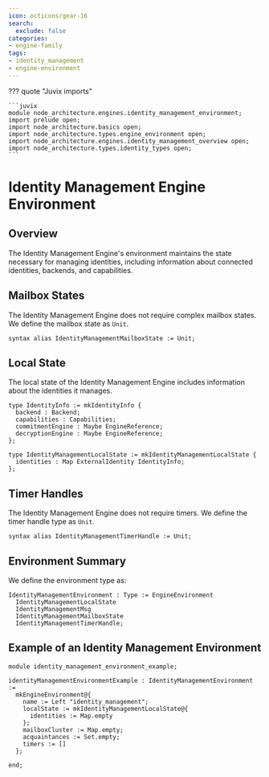 ```yaml
---
icon: octicons/gear-16
search:
  exclude: false
categories:
- engine-family
tags:
- identity_management
- engine-environment
---
```


??? quote "Juvix imports"

    ```juvix
    module node_architecture.engines.identity_management_environment;
    import prelude open;
    import node_architecture.basics open;
    import node_architecture.types.engine_environment open;
    import node_architecture.engines.identity_management_overview open;
    import node_architecture.types.identity_types open;
    ```
    
# Identity Management Engine Environment

## Overview

The Identity Management Engine's environment maintains the state necessary for managing identities, including information about connected identities, backends, and capabilities.

## Mailbox States

The Identity Management Engine does not require complex mailbox states. We define the mailbox state as `Unit`.

```juvix
syntax alias IdentityManagementMailboxState := Unit;
```

## Local State

The local state of the Identity Management Engine includes information about the identities it manages.

```juvix
type IdentityInfo := mkIdentityInfo {
  backend : Backend;
  capabilities : Capabilities;
  commitmentEngine : Maybe EngineReference;
  decryptionEngine : Maybe EngineReference;
};

type IdentityManagementLocalState := mkIdentityManagementLocalState {
  identities : Map ExternalIdentity IdentityInfo;
};
```

## Timer Handles

The Identity Management Engine does not require timers. We define the timer handle type as `Unit`.

```juvix
syntax alias IdentityManagementTimerHandle := Unit;
```

## Environment Summary

We define the environment type as:

```juvix
IdentityManagementEnvironment : Type := EngineEnvironment
  IdentityManagementLocalState
  IdentityManagementMsg
  IdentityManagementMailboxState
  IdentityManagementTimerHandle;
```

## Example of an Identity Management Environment

```juvix
module identity_management_environment_example;

identityManagementEnvironmentExample : IdentityManagementEnvironment :=
  mkEngineEnvironment@{
    name := Left "identity_management";
    localState := mkIdentityManagementLocalState@{
      identities := Map.empty
    };
    mailboxCluster := Map.empty;
    acquaintances := Set.empty;
    timers := []
  };

end;
```